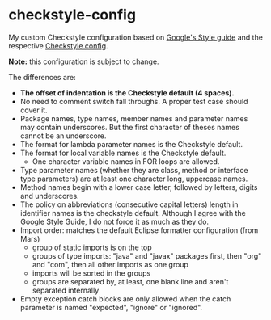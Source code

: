 # checkstyle-config
My custom Checkstyle configuration based on [Google's Style guide](https://google.github.io/styleguide/javaguide.html) and
the respective [Checkstyle config](https://github.com/checkstyle/checkstyle/blob/master/src/main/resources/google_checks.xml).

**Note:** this configuration is subject to change.

The differences are:
- **The offset of indentation is the Checkstyle default (4 spaces).**
- No need to comment switch fall throughs. A proper test case should cover it.
- Package names, type names, member names and parameter names may contain underscores. 
  But the first character of theses names cannot be an underscore.
- The format for lambda parameter names is the Checkstyle default.
- The format for local variable names is the Checkstyle default.
  * One character variable names in FOR loops are allowed.
- Type parameter names (whether they are class, method or interface type
  parameters) are at least one character long, uppercase names.
- Method names begin with a lower case letter, followed by letters, digits and
  underscores.
- The policy on abbreviations (consecutive capital letters) length in identifier
  names is the checkstyle default. Although I agree with the Google Style Guide, I do not force it as much as they do.
- Import order: matches the default Eclipse formatter configuration (from Mars)
  * group of static imports is on the top
  * groups of type imports: "java" and "javax" packages first, then "org" and "com",
    then all other imports as one group
  * imports will be sorted in the groups
  * groups are separated by, at least, one blank line and aren't separated internally
- Empty exception catch blocks are only allowed when the catch parameter is named
  "expected", "ignore" or "ignored".


